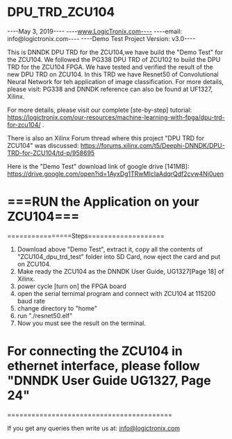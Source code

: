 # DPU_TRD_ZCU104

----May 3, 2019----
----www.LogicTronix.com----
----email: info@logictronix.com----
----Demo Test Project Version: v3.0----


This is DNNDK DPU TRD for the ZCU104,we have build the "Demo Test" for the ZCU104. 
We followed the PG338 DPU TRD of ZCU102 to build the DPU TRD for the ZCU104 FPGA. 
We have tested and verified the result of the new DPU TRD on ZCU104. 
In this TRD we have Resnet50 of Convolutional Neural Network for teh application of image classification. 
For more details, please visit: PG338 and DNNDK reference can also be found at UF1327, Xilinx.

For more details, please visit our complete [ste-by-step] tutorial: https://logictronix.com/our-resources/machine-learning-with-fpga/dpu-trd-for-zcu104/ .

There is also an Xilinx Forum thread where this project "DPU TRD for ZCU104" was discussed: https://forums.xilinx.com/t5/Deephi-DNNDK/DPU-TRD-for-ZCU104/td-p/958695


Here is the "Demo Test" download link of google drive [141MB]: https://drive.google.com/open?id=1AyxDg1TRwMIcIaAdqrQdf2cvw4Nj0uen


# ===RUN the Application on your ZCU104===
================Steps===================
1. Download above "Demo Test", extract it, copy all the contents of "ZCU104_dpu_trd_test" folder into SD Card, now eject the card and put on ZCU104.
2. Make ready the ZCU104 as the DNNDK User Guide, UG1327[Page 18] of Xilinx.
3. power cycle [turn on] the FPGA board
4. open the serial ternimal program and connect with ZCU104 at 115200 baud rate
5. change directory to "home"
6. run "./resnet50.elf"
7. Now you must see the result on the terminal.

# For connecting the ZCU104 in ethernet interface, please follow "DNNDK User Guide UG1327, Page 24"
=========================================

If you get any queries then write us at: info@logictronix.com
